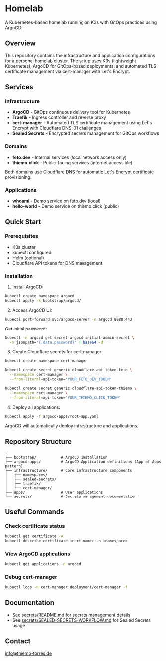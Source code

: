 # Homelab

A Kubernetes-based homelab running on K3s with GitOps practices using ArgoCD.

## Overview

This repository contains the infrastructure and application configurations for a personal homelab cluster. The setup uses K3s (lightweight Kubernetes), ArgoCD for GitOps-based deployments, and automated TLS certificate management via cert-manager with Let's Encrypt.

## Services

### Infrastructure

- **ArgoCD** - GitOps continuous delivery tool for Kubernetes
- **Traefik** - Ingress controller and reverse proxy
- **cert-manager** - Automated TLS certificate management using Let's Encrypt with Cloudflare DNS-01 challenges
- **Sealed Secrets** - Encrypted secrets management for GitOps workflows

### Domains

- **feto.dev** - Internal services (local network access only)
- **thiemo.click** - Public-facing services (internet accessible)

Both domains use Cloudflare DNS for automatic Let's Encrypt certificate provisioning.

### Applications

- **whoami** - Demo service on feto.dev (local)
- **hello-world** - Demo service on thiemo.click (public)

## Quick Start

### Prerequisites

- K3s cluster
- kubectl configured
- Helm (optional)
- Cloudflare API tokens for DNS management

### Installation

1. Install ArgoCD:
```bash
kubectl create namespace argocd
kubectl apply -k bootstrap/argocd/
```

2. Access ArgoCD UI:
```bash
kubectl port-forward svc/argocd-server -n argocd 8080:443
```

Get initial password:
```bash
kubectl -n argocd get secret argocd-initial-admin-secret \
  -o jsonpath="{.data.password}" | base64 -d
```

3. Create Cloudflare secrets for cert-manager:
```bash
kubectl create namespace cert-manager

kubectl create secret generic cloudflare-api-token-feto \
  --namespace cert-manager \
  --from-literal=api-token='YOUR_FETO_DEV_TOKEN'

kubectl create secret generic cloudflare-api-token-thiemo \
  --namespace cert-manager \
  --from-literal=api-token='YOUR_THIEMO_CLICK_TOKEN'
```

4. Deploy all applications:
```bash
kubectl apply -f argocd-apps/root-app.yaml
```

ArgoCD will automatically deploy infrastructure and applications.

## Repository Structure

```
.
├── bootstrap/           # ArgoCD installation
├── argocd-apps/         # ArgoCD Application definitions (App of Apps pattern)
├── infrastructure/      # Core infrastructure components
│   ├── namespaces/
│   ├── sealed-secrets/
│   ├── traefik/
│   └── cert-manager/
├── apps/                # User applications
└── secrets/             # Secrets management documentation
```

## Useful Commands

### Check certificate status
```bash
kubectl get certificate -A
kubectl describe certificate <cert-name> -n <namespace>
```

### View ArgoCD applications
```bash
kubectl get applications -n argocd
```

### Debug cert-manager
```bash
kubectl logs -n cert-manager deployment/cert-manager -f
```

## Documentation

- See [secrets/README.md](secrets/README.md) for secrets management details
- See [secrets/SEALED-SECRETS-WORKFLOW.md](secrets/SEALED-SECRETS-WORKFLOW.md) for Sealed Secrets usage

## Contact

info@thiemo-torres.de
